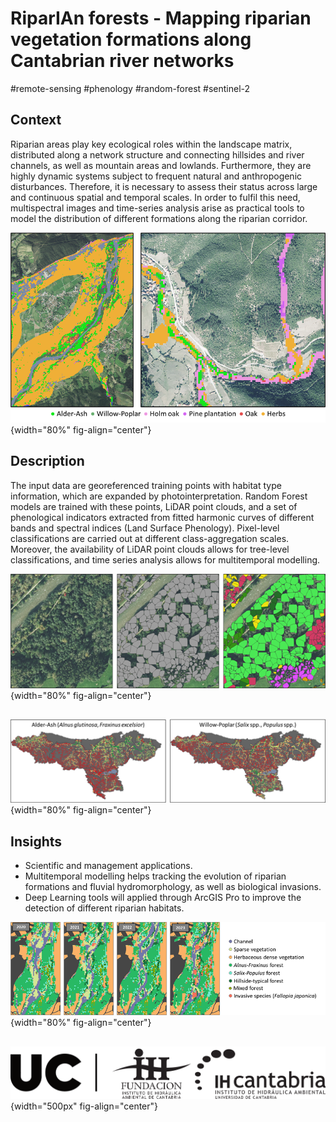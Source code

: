 # RiparIAn forests - Mapping riparian vegetation formations along Cantabrian river networks 
#remote-sensing #phenology #random-forest #sentinel-2

## Context

Riparian areas play key ecological roles within the landscape matrix, distributed along a network structure and connecting hillsides and river channels, as well as mountain areas and lowlands. Furthermore, they are highly dynamic systems subject to frequent natural and anthropogenic disturbances. Therefore, it is necessary to assess their status across large and continuous spatial and temporal scales. In order to fulfil this need, multispectral images and time-series analysis arise as practical tools to model the distribution of different formations along the riparian corridor.

![Riparian forest pixel-level classification.](../_static/images/RIPARIAN_FOREST_fig1.png){width="80%" fig-align="center"}

## Description

The input data are georeferenced training points with habitat type information, which are expanded by photointerpretation. Random Forest models are trained with these points, LiDAR point clouds, and a set of phenological indicators extracted from fitted harmonic curves of different bands and spectral indices (Land Surface Phenology). Pixel-level classifications are carried out at different class-aggregation scales. Moreover, the availability of LiDAR point clouds allows for tree-level classifications, and time series analysis allows for multitemporal modelling.

![Riparian forest tree-level classification.](../_static/images/RIPARIAN_FOREST_fig2.png){width="80%" fig-align="center"}

##

![Modelled distribution of two forest types along river networks.](../_static/images/RIPARIAN_FOREST_fig3.png){width="80%" fig-align="center"}

## Insights

* Scientific and management applications. 
* Multitemporal modelling helps tracking the evolution of riparian formations and fluvial hydromorphology, as well as biological invasions.
* Deep Learning tools will applied through ArcGIS Pro to improve the detection of different riparian habitats.

![Multitemporal pixel-level modelling.](../_static/images/RIPARIAN_FOREST_fig4.png){width="80%" fig-align="center"}

##

![](../_static/images/UC+FIHAC+IHCantabrianegro.png){width="500px" fig-align="center"}
